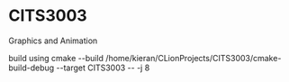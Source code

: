 # CITS3003
Graphics and Animation

build using cmake --build /home/kieran/CLionProjects/CITS3003/cmake-build-debug --target CITS3003 -- -j 8
